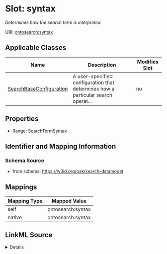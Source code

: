 

# Slot: syntax


_Determines how the search term is interpreted_





URI: [ontosearch:syntax](https://w3id.org/oak/search-datamodel/syntax)



<!-- no inheritance hierarchy -->





## Applicable Classes

| Name | Description | Modifies Slot |
| --- | --- | --- |
| [SearchBaseConfiguration](SearchBaseConfiguration.md) | A user-specified configuration that determines how a particular search operat... |  no  |







## Properties

* Range: [SearchTermSyntax](SearchTermSyntax.md)





## Identifier and Mapping Information







### Schema Source


* from schema: https://w3id.org/oak/search-datamodel




## Mappings

| Mapping Type | Mapped Value |
| ---  | ---  |
| self | ontosearch:syntax |
| native | ontosearch:syntax |




## LinkML Source

<details>
```yaml
name: syntax
description: Determines how the search term is interpreted
from_schema: https://w3id.org/oak/search-datamodel
rank: 1000
alias: syntax
owner: SearchBaseConfiguration
domain_of:
- SearchBaseConfiguration
range: SearchTermSyntax

```
</details>